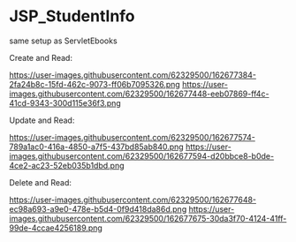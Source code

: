 # JSP_StudentInfo

same setup as ServletEbooks

Create and Read:

https://user-images.githubusercontent.com/62329500/162677384-2fa24b8c-15fd-462c-9073-ff06b7095326.png
https://user-images.githubusercontent.com/62329500/162677448-eeb07869-ff4c-41cd-9343-300d115e36f3.png


Update and Read:

https://user-images.githubusercontent.com/62329500/162677574-789a1ac0-416a-4850-a7f5-437bd85ab840.png
https://user-images.githubusercontent.com/62329500/162677594-d20bbce8-b0de-4ce2-ac23-52eb035b1dbd.png


Delete and Read:

https://user-images.githubusercontent.com/62329500/162677648-ec98a693-a9e0-478e-b5d4-0f9d418da86d.png
https://user-images.githubusercontent.com/62329500/162677675-30da3f70-4124-41ff-99de-4ccae4256189.png
